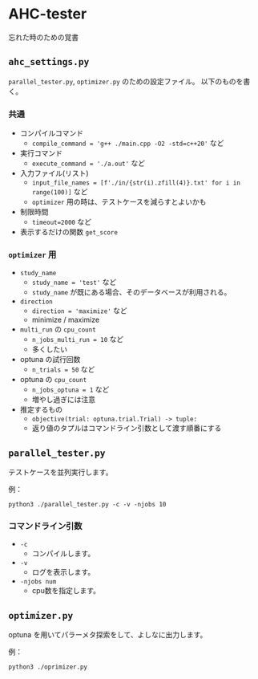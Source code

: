 # AHC-tester

忘れた時のための覚書

## `ahc_settings.py`

`parallel_tester.py`, `optimizer.py` のための設定ファイル。
以下のものを書く。

### 共通

- コンパイルコマンド
    - `compile_command = 'g++ ./main.cpp -O2 -std=c++20'` など
- 実行コマンド
    - `execute_command = './a.out'` など
- 入力ファイル(リスト)
    - `input_file_names = [f'./in/{str(i).zfill(4)}.txt' for i in range(100)]` など
    - `optimizer` 用の時は、テストケースを減らすとよいかも
- 制限時間
    - `timeout=2000` など
- 表示するだけの関数 `get_score`

### `optimizer` 用
- `study_name`
    - `study_name = 'test'` など
    - `study_name` が既にある場合、そのデータベースが利用される。
- `direction`
    - `direction = 'maximize'` など
    - minimize / maximize
- `multi_run` の `cpu_count`
    - `n_jobs_multi_run = 10` など
    - 多くしたい
- optuna の試行回数
    - `n_trials = 50` など
- optuna の `cpu_count`
    - `n_jobs_optuna = 1` など
    - 増やし過ぎには注意
- 推定するもの
    - `objective(trial: optuna.trial.Trial) -> tuple:`
    - 返り値のタプルはコマンドライン引数として渡す順番にする

## `parallel_tester.py`

テストケースを並列実行します。

例：
```shell
python3 ./parallel_tester.py -c -v -njobs 10
```

### コマンドライン引数
- `-c`
    - コンパイルします。
- `-v`
    - ログを表示します。
- `-njobs num`
    - cpu数を指定します。

## `optimizer.py`

optuna を用いてパラーメタ探索をして、よしなに出力します。

例：
```shell
python3 ./oprimizer.py
```
